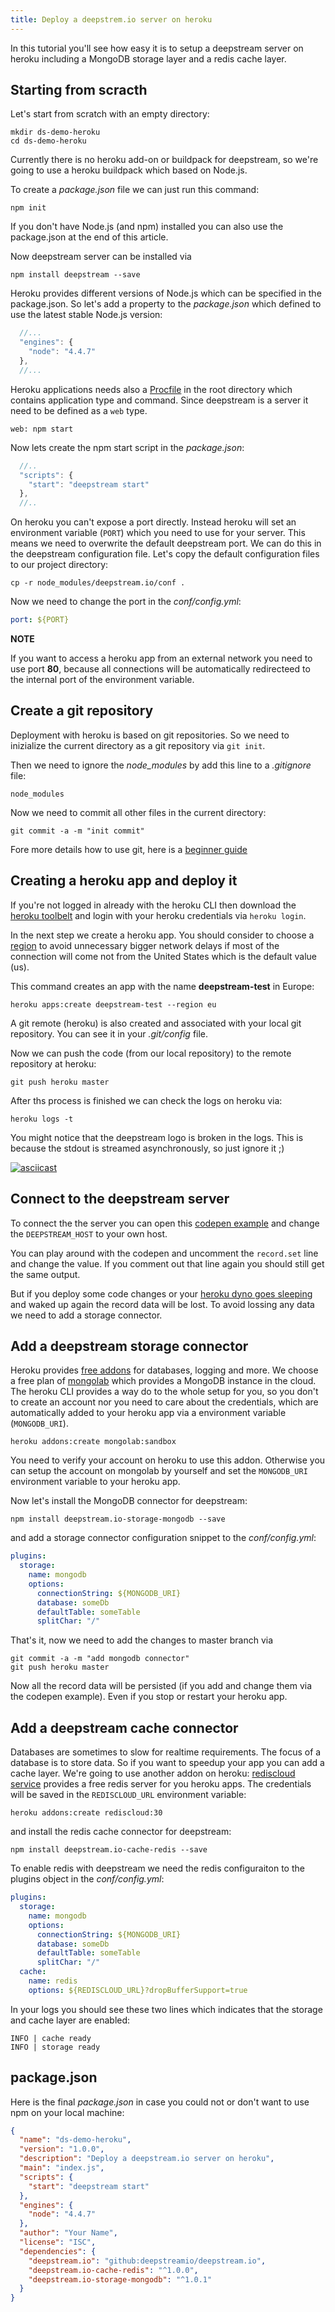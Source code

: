 ```yaml
---
title: Deploy a deepstrem.io server on heroku
---
```


In this tutorial you'll see how easy it is to setup a deepstream server on heroku including
a MongoDB storage layer and a redis cache layer.

## Starting from scracth
Let's start from scratch with an empty directory:

```shell
mkdir ds-demo-heroku
cd ds-demo-heroku
```

Currently there is no heroku add-on or buildpack for deepstream,
so we're going to use a heroku buildpack which based on Node.js.

To create a _package.json_ file we can just run this command:

```shell
npm init
```

If you don't have Node.js (and npm) installed you can also use the package.json at the end of this article.

Now deepstream server can be installed via

```shell
npm install deepstream --save
```

Heroku provides different versions of Node.js which can be specified in the package.json.
So let's add a property to the _package.json_ which defined to use the latest stable Node.js version:

```javascript
  //...
  "engines": {
    "node": "4.4.7"
  },
  //...
```

Heroku applications needs also a [Procfile](https://devcenter.heroku.com/articles/procfile) in the root directory which contains application type and command.
Since deepstream is a server it need to be defined as a `web` type.

```
web: npm start
```

Now lets create the npm start script in the _package.json_:

```javascript
  //..
  "scripts": {
    "start": "deepstream start"
  },
  //..
```

On heroku you can't expose a port directly. Instead heroku will set an environment
variable (`PORT`) which you need to use for your server. This means we need to overwrite
the default deepstream port. We can do this in the deepstream configuration file.
Let's copy the default configuration files to our project directory:

```shell
cp -r node_modules/deepstream.io/conf .
```

Now we need to change the port in the _conf/config.yml_:

```yaml
port: ${PORT}
```

__NOTE__

If you want to access a heroku app from an external network you need to use port
**80**, because all connections will be automatically redirecteed to the internal
port of the environment variable.

## Create a git repository

Deployment with heroku is based on git repositories. So we need to inizialize
the current directory as a git repository via `git init`.

Then we need to ignore the *node_modules* by add this line to a _.gitignore_ file:

```
node_modules
```

Now we need to commit all other files in the current directory:

```shell
git commit -a -m "init commit"
```

Fore more details how to use git, here is a [beginner guide](https://rogerdudler.github.io/git-guide)

## Creating a heroku app and deploy it

If you're not logged in already with the heroku CLI then download
the [heroku toolbelt](https://toolbelt.heroku.com/)
and login with your heroku credentials via `heroku login`.

In the next step we create a heroku app. You should consider to choose a [region](https://devcenter.heroku.com/articles/regions) to avoid unnecessary bigger network delays if most of the connection will come not from the United States which is the default value (us).

This command creates an app with the name **deepstream-test** in Europe:


```shell
heroku apps:create deepstream-test --region eu
```

A git remote (heroku) is also created and associated with your local git repository.
You can see it in your _.git/config_ file.

Now we can push the code (from our local repository) to the remote repository at heroku:

```shell
git push heroku master
```

After ths process is finished we can check the logs on heroku via:

```
heroku logs -t
```

You might notice that the deepstream logo is broken in the logs. This
is because the stdout is streamed asynchronously, so just ignore it ;)

[![asciicast](https://asciinema.org/a/1vu68mmlip64a408i7mxzryis.png)](https://asciinema.org/a/1vu68mmlip64a408i7mxzryis)

## Connect to the deepstream server

To connect the the server you can open this [codepen example](http://codepen.io/timaschew/pen/RRrzjg?editors=1010) and change the `DEEPSTREAM_HOST` to your own host.

You can play around with the codepen and uncomment the `record.set` line and change
the value. If you comment out that line again you should still get the same output.

But if you deploy some code changes or your [heroku dyno goes sleeping](https://devcenter.heroku.com/articles/free-dyno-hours) and waked up again the record data
will be lost. To avoid lossing any data we need to add a storage connector.

## Add a deepstream storage connector

Heroku provides [free addons](https://elements.heroku.com/addons) for databases, logging
and more. We choose a free plan of
[mongolab](https://elements.heroku.com/addons/mongolab) which provides a MongoDB
instance in the cloud. The heroku CLI provides a way do to the whole setup for you,
so you don't to create an account nor you need to care about the credentials,
which are automatically added to your heroku app via a environment variable
(`MONGODB_URI`).

```shell
heroku addons:create mongolab:sandbox
```

You need to verify your account on heroku to use this addon. Otherwise you can
setup the account on mongolab by yourself and set the `MONGODB_URI` environment variable
to your heroku app.

Now let's install the MongoDB connector for deepstream:

```shell
npm install deepstream.io-storage-mongodb --save
```

and add a storage connector configuration snippet to the _conf/config.yml_:

```yaml
plugins:
  storage:
    name: mongodb
    options:
      connectionString: ${MONGODB_URI}
      database: someDb
      defaultTable: someTable
      splitChar: "/"
```

That's it, now we need to add the changes to master branch via

```shell
git commit -a -m "add mongodb connector"
git push heroku master
```

Now all the record data will be persisted (if you add and change them via the codepen example). Even if you stop or restart your heroku app.

## Add a deepstream cache connector

Databases are sometimes to slow for realtime requirements. The focus of a database
is to store data. So if you want to speedup your app you can add a cache layer.
We're going to use another addon on heroku: [rediscloud service](https://elements.heroku.com/addons/rediscloud) provides a free redis server for you heroku apps.
The credentials will be saved in the `REDISCLOUD_URL` environment variable:

```shell
heroku addons:create rediscloud:30
```

and install the redis cache connector for deepstream:

```shell
npm install deepstream.io-cache-redis --save
```

To enable redis with deepstream we need the redis configuraiton to the plugins
object in the _conf/config.yml_:

```yaml
plugins:
  storage:
    name: mongodb
    options:
      connectionString: ${MONGODB_URI}
      database: someDb
      defaultTable: someTable
      splitChar: "/"
  cache:
    name: redis
    options: ${REDISCLOUD_URL}?dropBufferSupport=true
```

In your logs you should see these two lines which indicates that the storage and cache layer are enabled:

```
INFO | cache ready
INFO | storage ready
```

## package.json

Here is the final _package.json_ in case you could not or don't want to use npm
on your local machine:

```json
{
  "name": "ds-demo-heroku",
  "version": "1.0.0",
  "description": "Deploy a deepstream.io server on heroku",
  "main": "index.js",
  "scripts": {
    "start": "deepstream start"
  },
  "engines": {
    "node": "4.4.7"
  },
  "author": "Your Name",
  "license": "ISC",
  "dependencies": {
    "deepstream.io": "github:deepstreamio/deepstream.io",
    "deepstream.io-cache-redis": "^1.0.0",
    "deepstream.io-storage-mongodb": "^1.0.1"
  }
}
```
